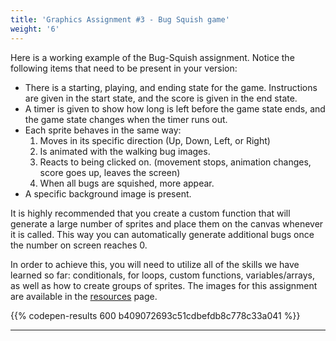 ```yaml
---
title: 'Graphics Assignment #3 - Bug Squish game'
weight: '6'
---
```


Here is a working example of the Bug-Squish assignment. Notice the following items that need to be present in your version:

* There is a starting, playing, and ending state for the game. Instructions are given in the start state, and the score is given in the end state. 
* A timer is given to show how long is left before the game state ends, and the game state changes when the timer runs out.
* Each sprite behaves in the same way:
    1.  Moves in its specific direction (Up, Down, Left, or Right)
    2.  Is animated with the walking bug images.
    3.  Reacts to being clicked on. (movement stops, animation changes, score goes up, leaves the screen)
    4.  When all bugs are squished, more appear.
* A specific background image is present.

It is highly recommended that you create a custom function that will generate a large number of sprites and place them on the canvas whenever it is called. This way you can automatically generate additional bugs once the number on screen reaches 0.

In order to achieve this, you will need to utilize all of the skills we have learned so far: conditionals, for loops, custom functions, variables/arrays, as well as how to create groups of sprites. The images for this assignment are available in the [resources](https://pdm.lsupathways.org/6_resources/4_gaphics/p5.play/sprites-images-sprite-sheets/) page.

{{% codepen-results 600 b409072693c51cdbefdb8c778c33a041 %}}

---
